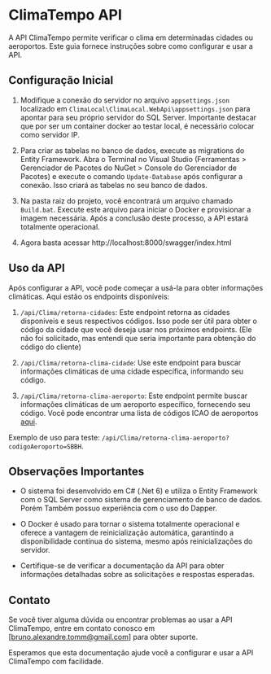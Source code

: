 # ClimaTempo API

A API ClimaTempo permite verificar o clima em determinadas cidades ou aeroportos. Este guia fornece instruções sobre como configurar e usar a API.

## Configuração Inicial

1. Modifique a conexão do servidor no arquivo `appsettings.json` localizado em `ClimaLocal\ClimaLocal.WebApi\appsettings.json` para apontar para seu próprio servidor do SQL Server. Importante destacar que por ser um container docker ao testar local, é necessário colocar como servidor IP.

2. Para criar as tabelas no banco de dados, execute as migrations do Entity Framework. Abra o Terminal no Visual Studio (Ferramentas > Gerenciador de Pacotes do NuGet > Console do Gerenciador de Pacotes) e execute o comando `Update-Database` após configurar a conexão. Isso criará as tabelas no seu banco de dados.

3. Na pasta raiz do projeto, você encontrará um arquivo chamado `Build.bat`. Execute este arquivo para iniciar o Docker e provisionar a imagem necessária. Após a conclusão deste processo, a API estará totalmente operacional.

4. Agora basta acessar http://localhost:8000/swagger/index.html

## Uso da API

Após configurar a API, você pode começar a usá-la para obter informações climáticas. Aqui estão os endpoints disponíveis:

1. `/api/Clima/retorna-cidades`: Este endpoint retorna as cidades disponíveis e seus respectivos códigos. Isso pode ser útil para obter o código da cidade que você deseja usar nos próximos endpoints. (Ele não foi solicitado, mas entendi que seria importante para obtenção do código do cliente)

2. `/api/Clima/retorna-clima-cidade`: Use este endpoint para buscar informações climáticas de uma cidade específica, informando seu código.

3. `/api/Clima/retorna-clima-aeroporto`: Este endpoint permite buscar informações climáticas de um aeroporto específico, fornecendo seu código. Você pode encontrar uma lista de códigos ICAO de aeroportos [aqui](https://pt.wikipedia.org/wiki/Lista_de_aeroportos_do_Brasil_por_c%C3%B3digo_aeroportu%C3%A1rio_ICAO).


Exemplo de uso para teste: `/api/Clima/retorna-clima-aeroporto?codigoAeroporto=SBBH`.

## Observações Importantes

- O sistema foi desenvolvido em C# (.Net 6) e utiliza o Entity Framework com o SQL Server como sistema de gerenciamento de banco de dados. Porém Também possuo experiência com o uso do Dapper.

- O Docker é usado para tornar o sistema totalmente operacional e oferece a vantagem de reinicialização automática, garantindo a disponibilidade contínua do sistema, mesmo após reinicializações do servidor.

- Certifique-se de verificar a documentação da API para obter informações detalhadas sobre as solicitações e respostas esperadas.

## Contato

Se você tiver alguma dúvida ou encontrar problemas ao usar a API ClimaTempo, entre em contato conosco em [bruno.alexandre.tomm@gmail.com] para obter suporte.

Esperamos que esta documentação ajude você a configurar e usar a API ClimaTempo com facilidade.


